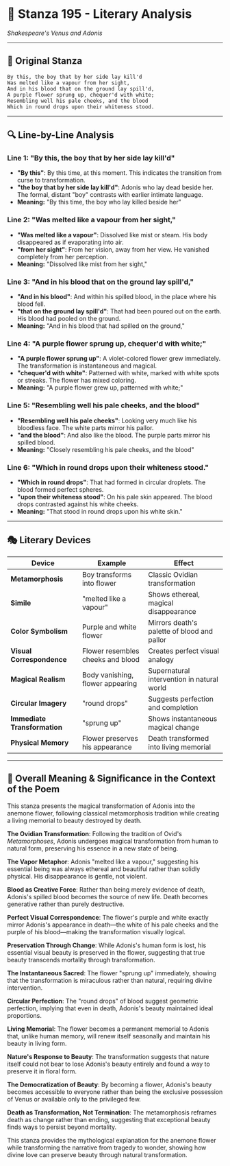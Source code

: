 # 🌹 Stanza 195 - Literary Analysis
*Shakespeare's Venus and Adonis*

---

## 📖 Original Stanza
```
By this, the boy that by her side lay kill'd
Was melted like a vapour from her sight,
And in his blood that on the ground lay spill'd,
A purple flower sprung up, chequer'd with white;   
Resembling well his pale cheeks, and the blood
Which in round drops upon their whiteness stood.
```

---

## 🔍 Line-by-Line Analysis

### Line 1: "By this, the boy that by her side lay kill'd"
*   **"By this"**: By this time, at this moment. This indicates the transition from curse to transformation.
*   **"the boy that by her side lay kill'd"**: Adonis who lay dead beside her. The formal, distant "boy" contrasts with earlier intimate language.
*   **Meaning:** "By this time, the boy who lay killed beside her"

### Line 2: "Was melted like a vapour from her sight,"
*   **"Was melted like a vapour"**: Dissolved like mist or steam. His body disappeared as if evaporating into air.
*   **"from her sight"**: From her vision, away from her view. He vanished completely from her perception.
*   **Meaning:** "Dissolved like mist from her sight,"

### Line 3: "And in his blood that on the ground lay spill'd,"
*   **"And in his blood"**: And within his spilled blood, in the place where his blood fell.
*   **"that on the ground lay spill'd"**: That had been poured out on the earth. His blood had pooled on the ground.
*   **Meaning:** "And in his blood that had spilled on the ground,"

### Line 4: "A purple flower sprung up, chequer'd with white;"
*   **"A purple flower sprung up"**: A violet-colored flower grew immediately. The transformation is instantaneous and magical.
*   **"chequer'd with white"**: Patterned with white, marked with white spots or streaks. The flower has mixed coloring.
*   **Meaning:** "A purple flower grew up, patterned with white;"

### Line 5: "Resembling well his pale cheeks, and the blood"
*   **"Resembling well his pale cheeks"**: Looking very much like his bloodless face. The white parts mirror his pallor.
*   **"and the blood"**: And also like the blood. The purple parts mirror his spilled blood.
*   **Meaning:** "Closely resembling his pale cheeks, and the blood"

### Line 6: "Which in round drops upon their whiteness stood."
*   **"Which in round drops"**: That had formed in circular droplets. The blood formed perfect spheres.
*   **"upon their whiteness stood"**: On his pale skin appeared. The blood drops contrasted against his white cheeks.
*   **Meaning:** "That stood in round drops upon his white skin."

---

## 🎭 Literary Devices

| Device | Example | Effect |
|--------|---------|--------|
| **Metamorphosis** | Boy transforms into flower | Classic Ovidian transformation |
| **Simile** | "melted like a vapour" | Shows ethereal, magical disappearance |
| **Color Symbolism** | Purple and white flower | Mirrors death's palette of blood and pallor |
| **Visual Correspondence** | Flower resembles cheeks and blood | Creates perfect visual analogy |
| **Magical Realism** | Body vanishing, flower appearing | Supernatural intervention in natural world |
| **Circular Imagery** | "round drops" | Suggests perfection and completion |
| **Immediate Transformation** | "sprung up" | Shows instantaneous magical change |
| **Physical Memory** | Flower preserves his appearance | Death transformed into living memorial |

---

## 🎯 Overall Meaning & Significance in the Context of the Poem

This stanza presents the magical transformation of Adonis into the anemone flower, following classical metamorphosis tradition while creating a living memorial to beauty destroyed by death.

**The Ovidian Transformation**: Following the tradition of Ovid's *Metamorphoses*, Adonis undergoes magical transformation from human to natural form, preserving his essence in a new state of being.

**The Vapor Metaphor**: Adonis "melted like a vapour," suggesting his essential being was always ethereal and beautiful rather than solidly physical. His disappearance is gentle, not violent.

**Blood as Creative Force**: Rather than being merely evidence of death, Adonis's spilled blood becomes the source of new life. Death becomes generative rather than purely destructive.

**Perfect Visual Correspondence**: The flower's purple and white exactly mirror Adonis's appearance in death—the white of his pale cheeks and the purple of his blood—making the transformation visually logical.

**Preservation Through Change**: While Adonis's human form is lost, his essential visual beauty is preserved in the flower, suggesting that true beauty transcends mortality through transformation.

**The Instantaneous Sacred**: The flower "sprung up" immediately, showing that the transformation is miraculous rather than natural, requiring divine intervention.

**Circular Perfection**: The "round drops" of blood suggest geometric perfection, implying that even in death, Adonis's beauty maintained ideal proportions.

**Living Memorial**: The flower becomes a permanent memorial to Adonis that, unlike human memory, will renew itself seasonally and maintain his beauty in living form.

**Nature's Response to Beauty**: The transformation suggests that nature itself could not bear to lose Adonis's beauty entirely and found a way to preserve it in floral form.

**The Democratization of Beauty**: By becoming a flower, Adonis's beauty becomes accessible to everyone rather than being the exclusive possession of Venus or available only to the privileged few.

**Death as Transformation, Not Termination**: The metamorphosis reframes death as change rather than ending, suggesting that exceptional beauty finds ways to persist beyond mortality.

This stanza provides the mythological explanation for the anemone flower while transforming the narrative from tragedy to wonder, showing how divine love can preserve beauty through natural transformation.
